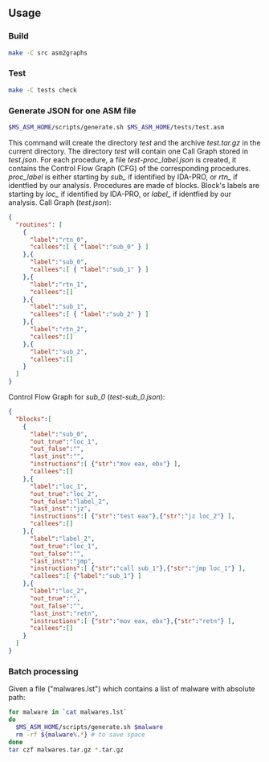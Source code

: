 
## Usage

### Build

```bash
make -C src asm2graphs
```

### Test

```bash
make -C tests check
```

### Generate JSON for one ASM file

```bash
$MS_ASM_HOME/scripts/generate.sh $MS_ASM_HOME/tests/test.asm
```

This command will create the directory *test* and the archive *test.tar.gz* in the current directory.
The directory *test* will contain one Call Graph stored in *test.json*.
For each procedure, a file *test-_proc\_label_.json* is created, it contains the Control Flow Graph (CFG) of the corresponding procedures.
*proc\_label* is either starting by *sub\_* if identified by IDA-PRO, or *rtn\_* if identfied by our analysis.
Procedures are made of blocks. Block's labels are starting by *loc\_* if identified by IDA-PRO, or *label_* if identfied by our analysis.
Call Graph (*test.json*):
```json
{
  "routines": [
    {
      "label":"rtn_0",
      "callees":[ { "label":"sub_0" } ]
    },{
      "label":"sub_0",
      "callees":[ { "label":"sub_1" } ]
    },{
      "label":"rtn_1",
      "callees":[]
    },{
      "label":"sub_1",
      "callees":[ { "label":"sub_2" } ]
    },{
      "label":"rtn_2",
      "callees":[]
    },{
      "label":"sub_2",
      "callees":[]
    }
  ]
}
```
Control Flow Graph for *sub\_0* (*test-sub\_0.json*): 
```json
{
  "blocks":[
    {
      "label":"sub_0",
      "out_true":"loc_1",
      "out_false":"",
      "last_inst":"",
      "instructions":[ {"str":"mov eax, ebx"} ],
      "callees":[]
    },{
      "label":"loc_1",
      "out_true":"loc_2",
      "out_false":"label_2",
      "last_inst":"jz",
      "instructions":[ {"str":"test eax"},{"str":"jz loc_2"} ],
      "callees":[]
    },{
      "label":"label_2",
      "out_true":"loc_1",
      "out_false":"",
      "last_inst":"jmp",
      "instructions":[ {"str":"call sub_1"},{"str":"jmp loc_1"} ],
      "callees":[ {"label":"sub_1"} ]
    },{
      "label":"loc_2",
      "out_true":"",
      "out_false":"",
      "last_inst":"retn",
      "instructions":[ {"str":"mov eax, ebx"},{"str":"retn"} ],
      "callees":[]
    }
  ]
}
```


### Batch processing

Given a file ("malwares.lst") which contains a list of malware with absolute path:
```bash
for malware in `cat malwares.lst`
do
  $MS_ASM_HOME/scripts/generate.sh $malware
  rm -rf ${malware%.*} # to save space
done
tar czf malwares.tar.gz *.tar.gz 
```

